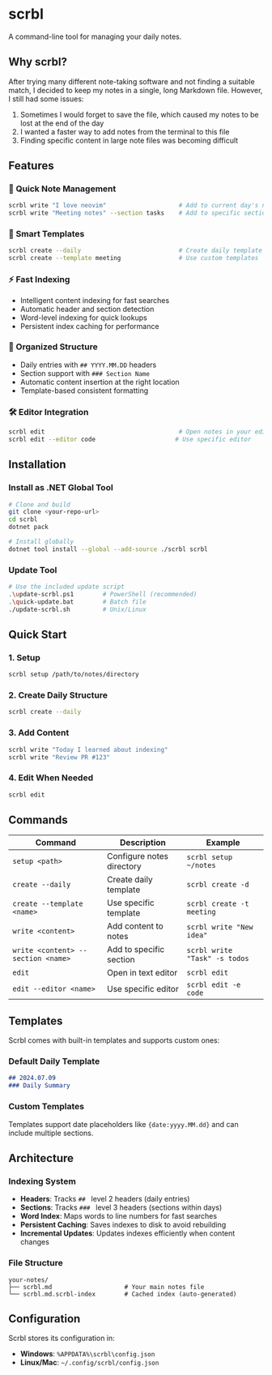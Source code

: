 # scrbl
A command-line tool for managing your daily notes.

## Why scrbl?
After trying many different note-taking software and not finding a suitable match, I decided to keep my notes in a single, long Markdown file. However, I still had some issues:

1. Sometimes I would forget to save the file, which caused my notes to be lost at the end of the day
2. I wanted a faster way to add notes from the terminal to this file
3. Finding specific content in large note files was becoming difficult

## Features

### 🚀 Quick Note Management
```bash
scrbl write "I love neovim"                    # Add to current day's notes
scrbl write "Meeting notes" --section tasks    # Add to specific section
```

### 📝 Smart Templates
```bash
scrbl create --daily                           # Create daily template
scrbl create --template meeting                # Use custom templates
```

### ⚡ Fast Indexing
- Intelligent content indexing for fast searches
- Automatic header and section detection
- Word-level indexing for quick lookups
- Persistent index caching for performance

### 🎯 Organized Structure
- Daily entries with `## YYYY.MM.DD` headers
- Section support with `### Section Name`
- Automatic content insertion at the right location
- Template-based consistent formatting

### 🛠️ Editor Integration
```bash
scrbl edit                                     # Open notes in your editor
scrbl edit --editor code                      # Use specific editor
```

## Installation

### Install as .NET Global Tool
```bash
# Clone and build
git clone <your-repo-url>
cd scrbl
dotnet pack

# Install globally
dotnet tool install --global --add-source ./scrbl scrbl
```

### Update Tool
```bash
# Use the included update script
.\update-scrbl.ps1        # PowerShell (recommended)
.\quick-update.bat        # Batch file
./update-scrbl.sh         # Unix/Linux
```

## Quick Start

### 1. Setup
```bash
scrbl setup /path/to/notes/directory
```

### 2. Create Daily Structure
```bash
scrbl create --daily
```

### 3. Add Content
```bash
scrbl write "Today I learned about indexing"
scrbl write "Review PR #123"
```

### 4. Edit When Needed
```bash
scrbl edit
```

## Commands

| Command | Description | Example |
|---------|-------------|---------|
| `setup <path>` | Configure notes directory | `scrbl setup ~/notes` |
| `create --daily` | Create daily template | `scrbl create -d` |
| `create --template <name>` | Use specific template | `scrbl create -t meeting` |
| `write <content>` | Add content to notes | `scrbl write "New idea"` |
| `write <content> --section <name>` | Add to specific section | `scrbl write "Task" -s todos` |
| `edit` | Open in text editor | `scrbl edit` |
| `edit --editor <name>` | Use specific editor | `scrbl edit -e code` |

## Templates

Scrbl comes with built-in templates and supports custom ones:

### Default Daily Template
```markdown
## 2024.07.09
### Daily Summary
```

### Custom Templates
Templates support date placeholders like `{date:yyyy.MM.dd}` and can include multiple sections.

## Architecture

### Indexing System
- **Headers**: Tracks `## ` level 2 headers (daily entries)
- **Sections**: Tracks `### ` level 3 headers (sections within days)
- **Word Index**: Maps words to line numbers for fast searches
- **Persistent Caching**: Saves indexes to disk to avoid rebuilding
- **Incremental Updates**: Updates indexes efficiently when content changes

### File Structure
```
your-notes/
├── scrbl.md                    # Your main notes file
└── scrbl.md.scrbl-index        # Cached index (auto-generated)
```

## Configuration

Scrbl stores its configuration in:
- **Windows**: `%APPDATA%\scrbl\config.json`
- **Linux/Mac**: `~/.config/scrbl/config.json`
